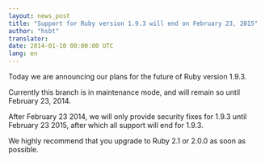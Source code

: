 ```yaml
---
layout: news_post
title: "Support for Ruby version 1.9.3 will end on February 23, 2015"
author: "hsbt"
translator:
date: 2014-01-10 00:00:00 UTC
lang: en
---
```


Today we are announcing our plans for the future of Ruby version 1.9.3.

Currently this branch is in maintenance mode, and will remain so until
February 23, 2014.

After February 23 2014, we will only provide security fixes for 1.9.3 until
February 23 2015, after which all support will end for 1.9.3.

We highly recommend that you upgrade to Ruby 2.1 or 2.0.0 as soon as possible.
